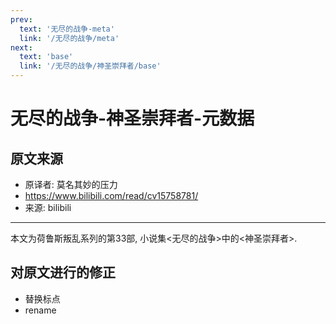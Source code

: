 ```yaml
---
prev:
  text: '无尽的战争-meta'
  link: '/无尽的战争/meta'
next:
  text: 'base'
  link: '/无尽的战争/神圣崇拜者/base'
---
```


# 无尽的战争-神圣崇拜者-元数据

## 原文来源

+ 原译者: 莫名其妙的压力
+ <https://www.bilibili.com/read/cv15758781/>
+ 来源: bilibili

--------

本文为荷鲁斯叛乱系列的第33部, 小说集<无尽的战争>中的<神圣崇拜者>.

## 对原文进行的修正

+ 替换标点
+ rename
